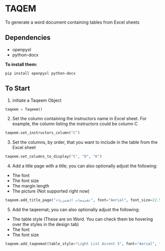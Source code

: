 # TAQEM
To generate a word document containing tables from Excel sheets

## Dependencies
- openpyxl
- python-docx

**To install them:**
```
pip install openpyxl python-docx
```

## To Start
1. initiate a Taqeem Object
```python
taqeem = Taqeem()
```

2. Set the column containing the instructors name in Excel sheet. For example, the column listing the instructors could be column C
```python
taqeem.set_instructors_column("C")
```

3. Set the columns, by order, that you want to include in the table from the Excel sheet
```python
taqeem.set_columns_to_display("C", "D", "K")
```

4. Add a title page with a title; you can also optionally adjust the following:
- The font
- The font size
- The margin length
- The picture (Not supported right now)
```python
taqeem.add_title_page("تقييمات الفيزياء", font="Aerial", font_size=22.5, margins=1)
```

5. Add the taqeemat; you can also optionally adjust the following:
- The table style (These are on Word. You can check them be hovering over the styles in the design tab)
- The font
- The font size
```python
taqeem.add_taqeemat(table_style="Light List Accent 3", font="Aerial", font_size=18)
```
